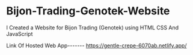 # Bijon-Trading-Genotek-Website

I Created a Website for Bijon Trading (Genotek) using HTML CSS And JavaScript


Link Of Hosted Web App------- https://gentle-crepe-6070ab.netlify.app/
